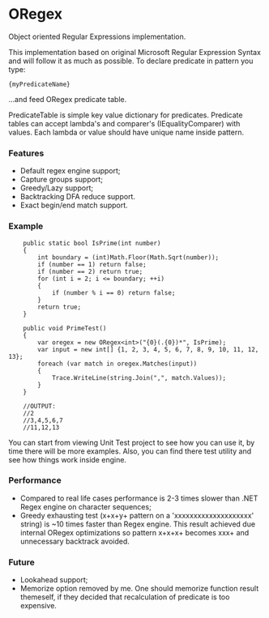 # ORegex
Object oriented Regular Expressions implementation.

This implementation based on original Microsoft Regular Expression Syntax and will follow it as much as possible.
To declare predicate in pattern you type:

    {myPredicateName}

...and feed ORegex<T> predicate table. 

PredicateTable<T> is simple key value dictionary for predicates.
Predicate tables can accept lambda's and comparer's (IEqualityComparer<T>) with values.
Each lambda or value should have unique name inside pattern.

### Features
- Default regex engine support;
- Capture groups support;
- Greedy/Lazy support;
- Backtracking DFA reduce support.
- Exact begin/end match support.

### Example
        public static bool IsPrime(int number)
        {
            int boundary = (int)Math.Floor(Math.Sqrt(number));
            if (number == 1) return false;
            if (number == 2) return true;
            for (int i = 2; i <= boundary; ++i)
            {
                if (number % i == 0) return false;
            }
            return true;
        }

        public void PrimeTest()
        {
            var oregex = new ORegex<int>("{0}(.{0})*", IsPrime);
            var input = new int[] {1, 2, 3, 4, 5, 6, 7, 8, 9, 10, 11, 12, 13};
            foreach (var match in oregex.Matches(input))
            {
                Trace.WriteLine(string.Join(",", match.Values));
            }
        }

        //OUTPUT:
        //2
        //3,4,5,6,7
        //11,12,13

You can start from viewing Unit Test project to see how you can use it, by time there will be more examples. 
Also, you can find there test utility and see how things work inside engine.

### Performance
- Compared to real life cases performance is 2-3 times slower than .NET Regex engine on character sequences;
- Greedy exhausting test (x+x+y+ pattern on a 'xxxxxxxxxxxxxxxxxxxx' string) is ~10 times faster than Regex engine. This result achieved due internal ORegex optimizations so pattern x+x+x+ becomes xxx+ and unnecessary backtrack avoided.

### Future
- Lookahead support;
- Memorize option removed by me. One should memorize function result themeself, if they decided that recalculation of predicate is too expensive.